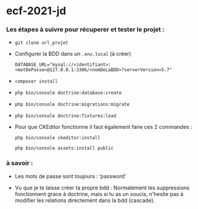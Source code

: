 # ecf-2021-jd

### Les étapes à suivre pour récuperer et tester le projet :

* `git clone url_projet`

* Configurer la BDD dans un `.env.local`  (à créer)

  `DATABASE_URL="mysql://<identifiant>:<motDePasse>@127.0.0.1:3306/<nomDeLaBDD>?serverVersion=5.7"`

* `composer install`

* `php bin/console doctrine:database:create`

* `php bin/console doctrine:migrations:migrate`

* `php bin/console doctrine:fixtures:load`

* Pour que CKEditor fonctionne il faut également faire ces 2 commandes :

  `php bin/console ckeditor:install`
  
  `php bin/console assets:install public`
  

### à savoir :

* Les mots de passe sont toujours : ‘password'

* Vu que je te laisse créer ta propre bdd : Normalement les suppressions fonctionnent grace à doctrine, mais si tu as un soucis, n'hesite pas à modifier les relations directement dans la bdd (cascade).
